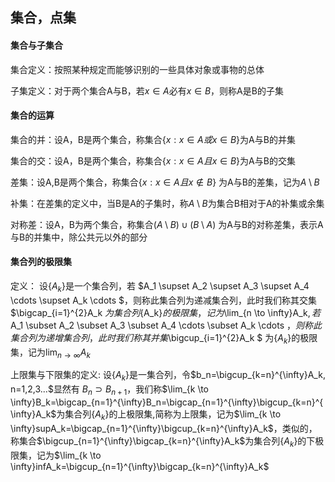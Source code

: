 ## 集合，点集

#### 集合与子集合

集合定义：按照某种规定而能够识别的一些具体对象或事物的总体

子集定义：对于两个集合A与B，若$x\in A$必有$x\in B$，则称A是B的子集

#### 集合的运算

集合的并：设A，B是两个集合，称集合$\{ x: x \in A 或 x \in B \}$为A与B的并集

集合的交：设A，B是两个集合，称集合$\{ x: x \in A 且 x \in B \}$为A与B的交集

差集：设A,B是两个集合，称集合$\{ x: x \in A 且 x \notin B \}$ 为A与B的差集，记为$A \setminus B$

补集：在差集的定义中，当B是A的子集时，称$A \setminus B$为集合B相对于A的补集或余集

对称差：设A，B为两个集合，称集合$(A \setminus B) \cup  (B \setminus A)$ 为A与B的对称差集，表示A与B的并集中，除公共元以外的部分

#### 集合列的极限集

定义： 设$\{ A_k \}$是一个集合列，若 $A_1 \supset A_2 \supset A_3 \supset A_4 \cdots \supset A_k \cdots $，则称此集合列为递减集合列，此时我们称其交集 $\bigcap_{i=1}^{2}A_k $为集合列$\{A_k\}$的极限集，记为$\lim_{n \to \infty}A_k$, 若$A_1 \subset A_2 \subset A_3 \subset A_4 \cdots \subset A_k \cdots $，则称此集合列为递增集合列，此时我们称其并集$\bigcup_{i=1}^{2}A_k $ 为$\{A_k\}$的极限集，记为$\lim_{n \to \infty}A_k$

上限集与下限集的定义: 设$\{A_k\}$是一集合列，令$b_n=\bigcup_{k=n}^{\infty}A_k, n=1,2,3...$显然有 $B_n \supset B_{n+1}$，我们称$\lim_{k \to \infty}B_k=\bigcap_{n=1}^{\infty}B_n=\bigcap_{n=1}^{\infty}\bigcup_{k=n}^{\infty}A_k$为集合列$\{A_k\}$的上极限集,简称为上限集，记为$\lim_{k \to \infty}supA_k=\bigcap_{n=1}^{\infty}\bigcup_{k=n}^{\infty}A_k$，类似的，称集合$\bigcup_{n=1}^{\infty}\bigcap_{k=n}^{\infty}A_k$为集合列$\{A_k\}$的下极限集，记为$\lim_{k \to \infty}infA_k=\bigcup_{n=1}^{\infty}\bigcap_{k=n}^{\infty}A_k$

